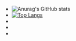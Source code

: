 - ![Anurag's GitHub stats](https://github.com/Pablo-Severino/readme-stats-e6dqwqf01-pablo-severino.vercel.app)
- [![Top Langs](https://github-readme-stats.vercel.app/api/top-langs/?username=Pablo-Severino)](https://github.com/Pablo-Severino)
- 
- 
- 

<!---
Pablo-Severino/Pablo-Severino is a ✨ special ✨ repository because its `README.md` (this file) appears on your GitHub profile.
You can click the Preview link to take a look at your changes.
--->
